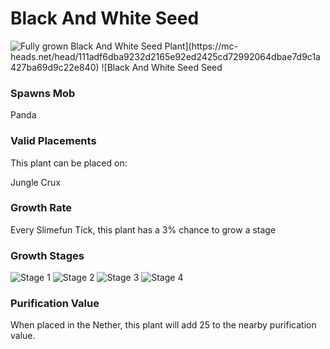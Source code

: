 # Black And White Seed

![Fully grown $Black And White Seed Plant](https://mc-heads.net/head/111adf6dba9232d2165e92ed2425cd72992064dbae7d9c1a427ba69d9c22e840) ![$Black And White Seed Seed](https://mc-heads.net/head/9fd6f27013701cd46bf32066ef2ecf90f1099be89f2e0bd9cc145479970c24b6)

### Spawns Mob

Panda

### Valid Placements

This plant can be placed on:

Jungle Crux


### Growth Rate

Every Slimefun Tick, this plant has a 3% chance to grow a stage

### Growth Stages

![Stage 1](https://mc-heads.net/head/61ed6c9fd7bd3557e827e57e782a6b184d1843925d88a528435ca1f6084d110) ![Stage 2](https://mc-heads.net/head/a81b9551d20f7bbe058387d3b7c2ca699ae7fa1261cdea869c74553afa38f755) ![Stage 3](https://mc-heads.net/head/8fcf42d8362c25622f1148fb5ca57d16110e72c8f74f878d61fab06d79e5bf8a) ![Stage 4](https://mc-heads.net/head/f3dc69ecd56883902ebdda24371edac0fb15aee752425a3bc743b4ad85caf4f)

### Purification Value

When placed in the Nether, this plant will add 25 to the nearby purification value.